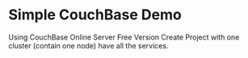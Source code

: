 # Simple CouchBase Demo
Using CouchBase Online Server Free Version Create Project with one cluster (contain one node) have all the services.
